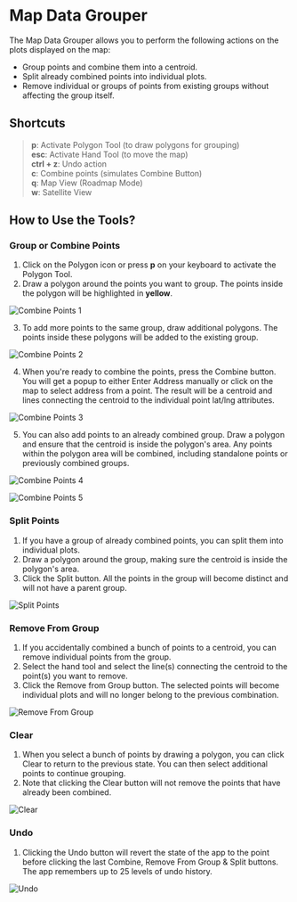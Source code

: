 # Map Data Grouper

The Map Data Grouper allows you to perform the following actions on the plots displayed on the map:

- Group points and combine them into a centroid.
- Split already combined points into individual plots.
- Remove individual or groups of points from existing groups without affecting the group itself.

## Shortcuts

>**p**: Activate Polygon Tool (to draw polygons for grouping)\
>**esc**: Activate Hand Tool (to move the map)\
>**ctrl + z**: Undo action\
>**c**: Combine points (simulates Combine Button)\
>**q**: Map View (Roadmap Mode)\
>**w**: Satellite View

## How to Use the Tools?

### Group or Combine Points

1. Click on the Polygon icon or press **p** on your keyboard to activate the Polygon Tool.
2. Draw a polygon around the points you want to group. The points inside the polygon will be highlighted in **yellow**.

![Combine Points 1](./assets/readme/group-1.gif)

3. To add more points to the same group, draw additional polygons. The points inside these polygons will be added to the existing group.

![Combine Points 2](./assets/readme/group-2.gif)

4. When you're ready to combine the points, press the Combine button. You will get a popup to either Enter Address manually or click on the map to select address from a point. The result will be a centroid and lines connecting the centroid to the individual point lat/lng attributes.

![Combine Points 3](./assets/readme/group-3.gif)

5. You can also add points to an already combined group. Draw a polygon and ensure that the centroid is inside the polygon's area. Any points within the polygon area will be combined, including standalone points or previously combined groups.

![Combine Points 4](./assets/readme/group-4.gif)

![Combine Points 5](./assets/readme/group-5.gif)

### Split Points

1. If you have a group of already combined points, you can split them into individual plots.
2. Draw a polygon around the group, making sure the centroid is inside the polygon's area.
3. Click the Split button. All the points in the group will become distinct and will not have a parent group.

![Split Points](./assets/readme/split-1.gif)

### Remove From Group

1. If you accidentally combined a bunch of points to a centroid, you can remove individual points from the group.
2. Select the hand tool and select the line(s) connecting the centroid to the point(s) you want to remove.
3. Click the Remove from Group button. The selected points will become individual plots and will no longer belong to the previous combination.

![Remove From Group](./assets/readme/remove-1.gif)

### Clear

1. When you select a bunch of points by drawing a polygon, you can click Clear to return to the previous state. You can then select additional points to continue grouping.
2. Note that clicking the Clear button will not remove the points that have already been combined.

![Clear](./assets/readme/clear-1.gif)

### Undo

1. Clicking the Undo button will revert the state of the app to the point before clicking the last Combine, Remove From Group & Split buttons. The app remembers up to 25 levels of undo history.

![Undo](./assets/readme/undo-1.gif)
